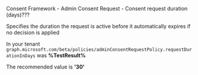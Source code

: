 Consent Framework - Admin Consent Request - Consent request duration (days)???

Specifies the duration the request is active before it automatically expires if no decision is applied

<!--- Results --->

In your tenant `graph.microsoft.com/beta/policies/adminConsentRequestPolicy.requestDurationInDays` was **%TestResult%**

The recommended value is **'30'**
